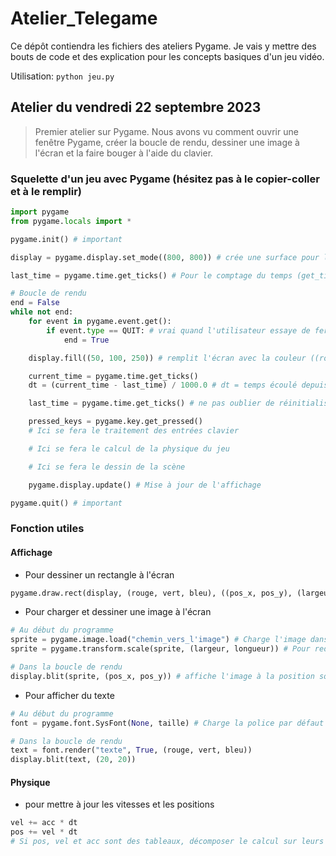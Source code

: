# Atelier_Telegame
Ce dépôt contiendra les fichiers des ateliers Pygame. Je vais y mettre des bouts de code et des explication pour les concepts basiques d'un jeu vidéo.

Utilisation: `python jeu.py`

## Atelier du vendredi 22 septembre 2023
> Premier atelier sur Pygame. Nous avons vu comment ouvrir une fenêtre Pygame, créer la boucle de rendu, dessiner une image à l'écran et la faire bouger à l'aide du clavier.

### Squelette d'un jeu avec Pygame (hésitez pas à le copier-coller et à le remplir)
```python
import pygame
from pygame.locals import *

pygame.init() # important

display = pygame.display.set_mode((800, 800)) # crée une surface pour la fenêtre (largeur, hauteur) de la fenetre

last_time = pygame.time.get_ticks() # Pour le comptage du temps (get_ticks() renvoie le temps actuel en millisecondes)

# Boucle de rendu
end = False
while not end:
	for event in pygame.event.get():
		if event.type == QUIT: # vrai quand l'utilisateur essaye de fermer la fenêtre
			end = True

	display.fill((50, 100, 250)) # remplit l'écran avec la couleur ((rouge, vert, bleu)) (entre 0 et 255)

	current_time = pygame.time.get_ticks() 
	dt = (current_time - last_time) / 1000.0 # dt = temps écoulé depuis la dernière frame en secondes

	last_time = pygame.time.get_ticks() # ne pas oublier de réinitialiser le chronomètre

	pressed_keys = pygame.key.get_pressed()
	# Ici se fera le traitement des entrées clavier

	# Ici se fera le calcul de la physique du jeu

	# Ici se fera le dessin de la scène

	pygame.display.update() # Mise à jour de l'affichage 

pygame.quit() # important
```
### Fonction utiles
#### Affichage
- Pour dessiner un rectangle à l'écran
```python
pygame.draw.rect(display, (rouge, vert, bleu), ((pos_x, pos_y), (largeur, hauteur))) # rouge, vert, bleu ∈ [0, 255], et pos_x, pos_y : coin en haut-gauche du rectangle
```
- Pour charger et dessiner une image à l'écran
```python
# Au début du programme
sprite = pygame.image.load("chemin_vers_l'image") # Charge l'image dans la variable sprite
sprite = pygame.transform.scale(sprite, (largeur, longueur)) # Pour redimensionner l'image

# Dans la boucle de rendu
display.blit(sprite, (pos_x, pos_y)) # affiche l'image à la position souhaitée
```
- Pour afficher du texte
```python
# Au début du programme
font = pygame.font.SysFont(None, taille) # Charge la police par défaut dans font

# Dans la boucle de rendu
text = font.render("texte", True, (rouge, vert, bleu))
display.blit(text, (20, 20))
```
#### Physique
- pour mettre à jour les vitesses et les positions
```python
vel += acc * dt
pos += vel * dt
# Si pos, vel et acc sont des tableaux, décomposer le calcul sur leurs composantes
```
